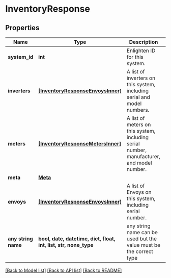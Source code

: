 # InventoryResponse


## Properties
Name | Type | Description | Notes
------------ | ------------- | ------------- | -------------
**system_id** | **int** | Enlighten ID for this system. | 
**inverters** | [**[InventoryResponseEnvoysInner]**](InventoryResponseEnvoysInner.md) | A list of inverters on this system, including serial and model numbers. | 
**meters** | [**[InventoryResponseMetersInner]**](InventoryResponseMetersInner.md) | A list of meters on this system, including serial number, manufacturer, and model number. | 
**meta** | [**Meta**](Meta.md) |  | 
**envoys** | [**[InventoryResponseEnvoysInner]**](InventoryResponseEnvoysInner.md) | A list of Envoys on this system, including serial number. | [optional] 
**any string name** | **bool, date, datetime, dict, float, int, list, str, none_type** | any string name can be used but the value must be the correct type | [optional]

[[Back to Model list]](../README.md#documentation-for-models) [[Back to API list]](../README.md#documentation-for-api-endpoints) [[Back to README]](../README.md)


